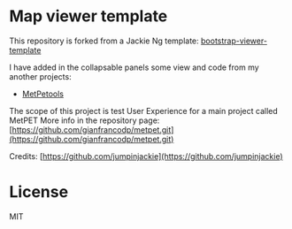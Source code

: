 Map viewer template
=========================
This repository is forked from a Jackie Ng template:
[bootstrap-viewer-template](https://github.com/jumpinjackie/bootstrap-viewer-template.git)

I have added in the collapsable panels some view and code from my another projects:
* [MetPetools](https://github.com/gianfrancodp/metpetools.git)

The scope of this project is test User Experience for a main project called MetPET
More info in the repository page: [https://github.com/gianfrancodp/metpet.git](https://github.com/gianfrancodp/metpet.git)

Credits:
[https://github.com/jumpinjackie](https://github.com/jumpinjackie)

License
=======

MIT